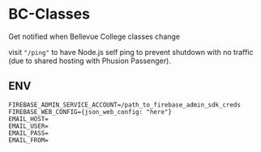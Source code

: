 # BC-Classes

Get notified when Bellevue College classes change

visit `"/ping"` to have Node.js self ping to prevent shutdown with no traffic (due to shared hosting with Phusion Passenger).

## ENV

```
FIREBASE_ADMIN_SERVICE_ACCOUNT=/path_to_firebase_admin_sdk_creds
FIREBASE_WEB_CONFIG={json_web_config: "here"}
EMAIL_HOST=
EMAIL_USER=
EMAIL_PASS=
EMAIL_FROM=
```
